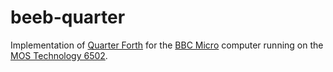 # beeb-quarter

Implementation of [Quarter Forth](https://github.com/Nick-Chapman/quarter-forth)
for the [BBC Micro](https://en.wikipedia.org/wiki/BBC_Micro) computer
running on the [MOS Technology 6502](https://en.wikipedia.org/wiki/MOS_Technology_6502).
